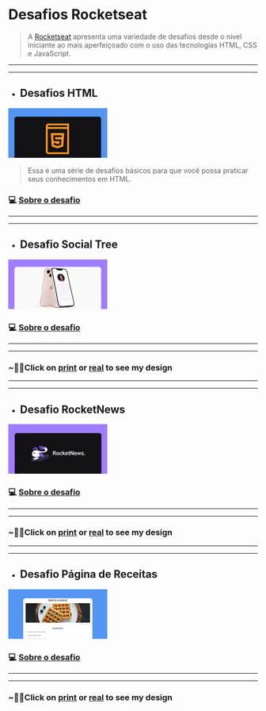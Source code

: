 # Desafios Rocketseat

> A [Rocketseat](https://rocketseat.com.br/) apresenta uma variedade de desafios desde o nível iniciante ao mais aperfeiçoado com o uso das tecnologias HTML, CSS e JavaScript.

---
---

* ## Desafios HTML

<img src="./iniciante/assets/html.webp" alt="imagem HTML" width="200px" height="100px" >

> Essa é uma série de desafios básicos para que você possa praticar seus conhecimentos em HTML.

### 💻 [Sobre o desafio](./iniciante/desafios_html/desafios_html.md)
---
___
* ## Desafio Social Tree
<a href="https://mellcosta.github.io/desafiosRocketseat/iniciante/social_tree/social_tree.html" target="_blank">
<img src="./iniciante/assets/social-tree-image.webp" alt="imagem Social Tree" width="200px" height="100px" >
</a>

### 💻 [Sobre o desafio](./iniciante/social_tree/about_social_tree.md)

---
---
### ~🌈🦄Click on [print](./iniciante/assets/socialTree.PNG) or <a href="https://mellcosta.github.io/desafiosRocketseat/iniciante/social_tree/social_tree.html" target="_blank">real</a> to see my design

---
___
* ## Desafio RocketNews
<a href="https://mellcosta.github.io/desafiosRocketseat/iniciante/rocket_news/rocket_news.html" target="_blank">
<img src="./iniciante/assets/rocketnews-image.webp" alt="imagem Social Tree" width="200px" height="100px" >
</a>

### 💻 [Sobre o desafio](./iniciante/rocket_news/about_rocket_news.md)

---
---
### ~🌈🦄Click on [print](./iniciante/assets/rocket_news_mel.PNG) or <a href="https://mellcosta.github.io/desafiosRocketseat/iniciante/rocket_news/rocket_news.html" target="_blank">real</a> to see my design

---
___
* ## Desafio Página de Receitas
<a href="https://mellcosta.github.io/desafiosRocketseat/iniciante/receitas/receitas.html" target="_blank">
<img src="./iniciante/assets/cookbook-image.webp" alt="imagem Página de Receitas" width="200px" height="100px" >
</a>

### 💻 [Sobre o desafio](./iniciante/receitas/about_receitas.md)

---
---
### ~🌈🦄Click on [print](./iniciante/assets/calulú.PNG) or <a href="https://mellcosta.github.io/desafiosRocketseat/iniciante/receitas/receitas.html" target="_blank">real</a> to see my design